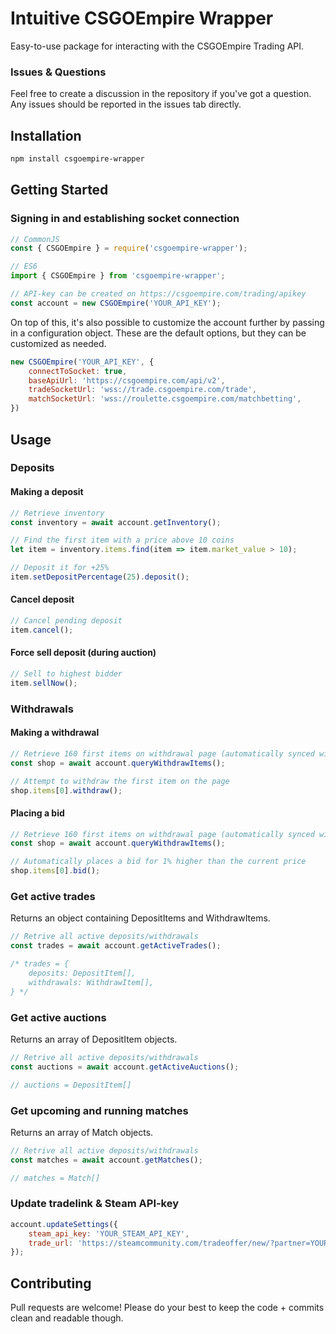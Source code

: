 # Intuitive CSGOEmpire Wrapper
Easy-to-use package for interacting with the CSGOEmpire Trading API.

### Issues & Questions
Feel free to create a discussion in the repository if you've got a question. Any issues should be reported in the issues tab directly.

## Installation

```bash
npm install csgoempire-wrapper
```

## Getting Started

### Signing in and establishing socket connection

```js
// CommonJS
const { CSGOEmpire } = require('csgoempire-wrapper');

// ES6
import { CSGOEmpire } from 'csgoempire-wrapper';

// API-key can be created on https://csgoempire.com/trading/apikey
const account = new CSGOEmpire('YOUR_API_KEY');
```

On top of this, it's also possible to customize the account further by passing in a configuration object. These are the default options, but they can be customized as needed.
```js
new CSGOEmpire('YOUR_API_KEY', {
    connectToSocket: true,
    baseApiUrl: 'https://csgoempire.com/api/v2',
    tradeSocketUrl: 'wss://trade.csgoempire.com/trade',
    matchSocketUrl: 'wss://roulette.csgoempire.com/matchbetting',
})
```

## Usage

### Deposits

#### Making a deposit

```js
// Retrieve inventory
const inventory = await account.getInventory();

// Find the first item with a price above 10 coins
let item = inventory.items.find(item => item.market_value > 10);

// Deposit it for +25%
item.setDepositPercentage(25).deposit();
```

#### Cancel deposit

```js
// Cancel pending deposit
item.cancel();
```

#### Force sell deposit (during auction)

```js
// Sell to highest bidder
item.sellNow();
```

### Withdrawals
#### Making a withdrawal

```js
// Retrieve 160 first items on withdrawal page (automatically synced with websocket)
const shop = await account.queryWithdrawItems();

// Attempt to withdraw the first item on the page
shop.items[0].withdraw();
```

#### Placing a bid

```js
// Retrieve 160 first items on withdrawal page (automatically synced with websocket)
const shop = await account.queryWithdrawItems();

// Automatically places a bid for 1% higher than the current price
shop.items[0].bid();
```

### Get active trades
Returns an object containing DepositItems and WithdrawItems.

```js
// Retrive all active deposits/withdrawals
const trades = await account.getActiveTrades();

/* trades = {
    deposits: DepositItem[],
    withdrawals: WithdrawItem[],
} */
```

### Get active auctions
Returns an array of DepositItem objects.

```js
// Retrive all active deposits/withdrawals
const auctions = await account.getActiveAuctions();

// auctions = DepositItem[]
```

### Get upcoming and running matches
Returns an array of Match objects.

```js
// Retrive all active deposits/withdrawals
const matches = await account.getMatches();

// matches = Match[]
```

### Update tradelink & Steam API-key

```js
account.updateSettings({
    steam_api_key: 'YOUR_STEAM_API_KEY',
    trade_url: 'https://steamcommunity.com/tradeoffer/new/?partner=YOUR_STEAM_ID&token=YOUR_TRADELINK_TOKEN'
});
```

## Contributing
Pull requests are welcome! Please do your best to keep the code + commits clean and readable though.
